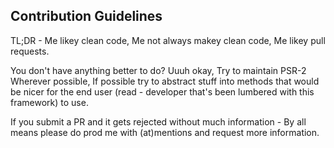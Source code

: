 ## Contribution Guidelines

TL;DR - Me likey clean code, Me not always makey clean code, Me likey pull requests.

You don't have anything better to do? Uuuh okay, Try to maintain PSR-2 Wherever possible, If possible try to abstract stuff into methods that would be nicer for the end user (read - developer that's been lumbered with this framework) to use.

If you submit a PR and it gets rejected without much information - By all means please do prod me with (at)mentions and request more information.